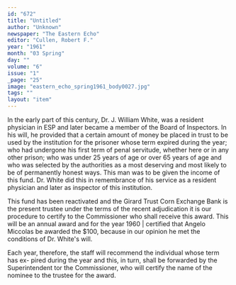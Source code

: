 ```yaml
---
id: "672"
title: "Untitled"
author: "Unknown"
newspaper: "The Eastern Echo"
editor: "Cullen, Robert F."
year: "1961"
month: "03 Spring"
day: ""
volume: "6"
issue: "1"
_page: "25"
image: "eastern_echo_spring1961_body0027.jpg"
tags: ""
layout: "item"
---
```

In the early part of this century, Dr. J. William White, was a resident physician in
ESP and later became a member of the Board of Inspectors. In his will, he provided
that a certain amount of money be placed in trust to be used by the institution for
the prisoner whose term expired during the year; who had undergone his first term of
penal servitude, whether here or in any other prison; who was under 25 years of age
or over 65 years of age and who was selected by the authorities as a most deserving
and most likely to be of permanently honest ways. This man was to be given the
income of this fund. Dr. White did this in remembrance of his service as a resident
physician and later as inspector of this institution.

This fund has been reactivated and the Girard Trust Corn Exchange Bank is the
present trustee under the terms of the recent adjudication it is our procedure to
certify to the Commissioner who shall receive this award. This will be an annual
award and for the year 1960 | certified that Angelo Miccolas be awarded the $100,
because in our opinion he met the conditions of Dr. White's will.

Each year, therefore, the staff will recommend the individual whose term has ex-
pired during the year and this, in turn, shall be forwarded by the Superintendent tor
the Commissioner, who will certify the name of the nominee to the trustee for the
award.
